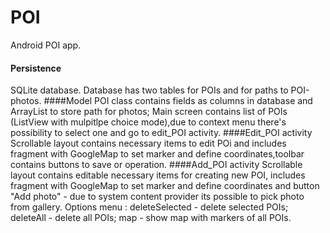 # POI
Android POI app.
#### Persistence 
SQLite database. Database has two tables for POIs and for paths to POI-photos. 
####Model 
POI class contains fields as columns in database and ArrayList<String> to store path for photos;
Main screen contains list of POIs (ListView with mulpitlpe choice mode),due to context menu there's
possibility to select one and go to edit_POI activity. 
####Edit_POI activity  
Scrollable layout contains necessary items 
to edit POi and includes fragment with GoogleMap to set marker and define coordinates,toolbar contains buttons to save or
operation. 
####Add_POI activity 
Scrollable layout contains editable necessary items for creating new POI, includes fragment with GoogleMap 
to set marker and define coordinates and button
"Add photo" - due to system content provider its possible to pick photo from gallery.
Options menu : deleteSelected - delete selected POIs; deleteAll - delete all POIs; map - show map with markers of all POIs.
